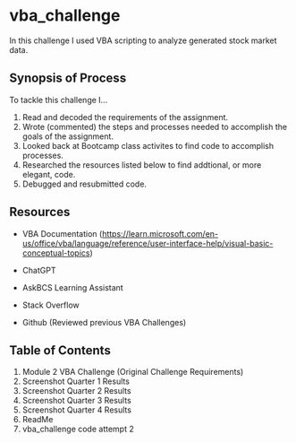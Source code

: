 # vba_challenge

In this challenge I used VBA scripting to analyze generated stock market data.





## Synopsis of Process

To tackle this challenge I...

1. Read and decoded the requirements of the assignment.
2. Wrote (commented) the steps and processes needed to accomplish the goals of the assignment.
3. Looked back at Bootcamp class activites to find code to accomplish processes.
4. Researched the resources listed below to find addtional, or more elegant, code.
5. Debugged and resubmitted code.
   



## Resources


+ VBA Documentation (https://learn.microsoft.com/en-us/office/vba/language/reference/user-interface-help/visual-basic-conceptual-topics)    

+ ChatGPT
   
+ AskBCS Learning Assistant
   
+ Stack Overflow
   
+ Github (Reviewed previous VBA Challenges)






## Table of Contents

1. Module 2 VBA Challenge (Original Challenge Requirements)
2. Screenshot Quarter 1 Results
3. Screenshot Quarter 2 Results
4. Screenshot Quarter 3 Results
5. Screenshot Quarter 4 Results
6. ReadMe
7. vba_challenge code attempt 2






